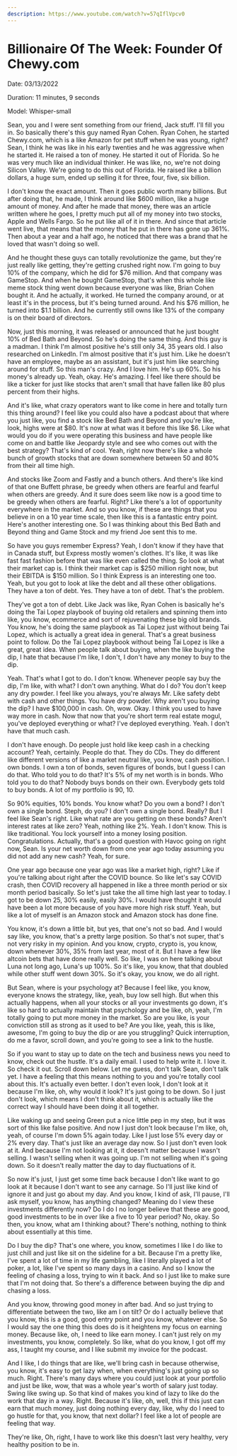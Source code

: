 ```yaml
---
description: https://www.youtube.com/watch?v=57qIflVpcv0
---
```


# Billionaire Of The Week: Founder Of Chewy.com

Date: 03/13/2022

Duration: 11 minutes, 9 seconds

Model: Whisper-small

Sean, you and I were sent something from our friend, Jack stuff. I'll fill you in. So basically there's this guy named Ryan Cohen. Ryan Cohen, he started Chewy.com, which is a like Amazon for pet stuff when he was young, right? Sean, I think he was like in his early twenties and he was aggressive when he started it. He raised a ton of money. He started it out of Florida. So he was very much like an individual thinker. He was like, no, we're not doing Silicon Valley. We're going to do this out of Florida. He raised like a billion dollars, a huge sum, ended up selling it for three, four, five, six billion.

I don't know the exact amount. Then it goes public worth many billions. But after doing that, he made, I think around like $600 million, like a huge amount of money. And after he made that money, there was an article written where he goes, I pretty much put all of my money into two stocks, Apple and Wells Fargo. So he put like all of it in there. And since that article went live, that means that the money that he put in there has gone up 361%. Then about a year and a half ago, he noticed that there was a brand that he loved that wasn't doing so well.

And he thought these guys can totally revolutionize the game, but they're just really like getting, they're getting crushed right now. I'm going to buy 10% of the company, which he did for $76 million. And that company was GameStop. And when he bought GameStop, that's when this whole like meme stock thing went down because everyone was like, Brian Cohen bought it. And he actually, it worked. He turned the company around, or at least it's in the process, but it's being turned around. And his $76 million, he turned into $1.1 billion. And he currently still owns like 13% of the company is on their board of directors.

Now, just this morning, it was released or announced that he just bought 10% of Bed Bath and Beyond. So he's doing the same thing. And this guy is a madman. I think I'm almost positive he's still only 34, 35 years old. I also researched on LinkedIn. I'm almost positive that it's just him. Like he doesn't have an employee, maybe as an assistant, but it's just him like searching around for stuff. So this man's crazy. And I love him. He's up 60%. So his money's already up. Yeah, okay. He's amazing. I feel like there should be like a ticker for just like stocks that aren't small that have fallen like 80 plus percent from their highs.

And it's like, what crazy operators want to like come in here and totally turn this thing around? I feel like you could also have a podcast about that where you just like, you find a stock like Bed Bath and Beyond and you're like, look, highs were at $80. It's now at what was it before this like $6. Like what would you do if you were operating this business and have people like come on and battle like Jeopardy style and see who comes out with the best strategy? That's kind of cool. Yeah, right now there's like a whole bunch of growth stocks that are down somewhere between 50 and 80% from their all time high.

And stocks like Zoom and Fastly and a bunch others. And there's like kind of that one Buffett phrase, be greedy when others are fearful and fearful when others are greedy. And it sure does seem like now is a good time to be greedy when others are fearful. Right? Like there's a lot of opportunity everywhere in the market. And so you know, if these are things that you believe in on a 10 year time scale, then like this is a fantastic entry point. Here's another interesting one. So I was thinking about this Bed Bath and Beyond thing and Game Stock and my friend Joe sent this to me.

So have you guys remember Express? Yeah, I don't know if they have that in Canada stuff, but Express mostly women's clothes. It's like, it was like fast fast fashion before that was like even called the thing. So look at what their market cap is. I think their market cap is $250 million right now, but their EBITDA is $150 million. So I think Express is an interesting one too. Yeah, but you got to look at like the debt and all these other obligations. They have a ton of debt. Yes. They have a ton of debt. That's the problem.

They've got a ton of debt. Like Jack was like, Ryan Cohen is basically he's doing the Tai Lopez playbook of buying old retailers and spinning them into like, you know, ecommerce and sort of rejuvenating these big old brands. You know, he's doing the same playbook as Tai Lopez just without being Tai Lopez, which is actually a great idea in general. That's a great business point to follow. Do the Tai Lopez playbook without being Tai Lopez is like a great, great idea. When people talk about buying, when the like buying the dip, I hate that because I'm like, I don't, I don't have any money to buy to the dip.

Yeah. That's what I got to do. I don't know. Whenever people say buy the dip, I'm like, with what? I don't own anything. What do I do? You don't keep any dry powder. I feel like you always, you're always Mr. Like safety debt with cash and other things. You have dry powder. Why aren't you buying the dip? I have $100,000 in cash. Oh, wow. Okay. I think you used to have way more in cash. Now that now that you're short term real estate mogul, you've deployed everything or what? I've deployed everything. Yeah. I don't have that much cash.

I don't have enough. Do people just hold like keep cash in a checking account? Yeah, certainly. People do that. They do CDs. They do different like different versions of like a market neutral like, you know, cash position. I own bonds. I own a ton of bonds, seven figures of bonds, but I guess I can do that. Who told you to do that? It's 5% of my net worth is in bonds. Who told you to do that? Nobody buys bonds on their own. Everybody gets told to buy bonds. A lot of my portfolio is 90, 10.

So 90% equities, 10% bonds. You know what? Do you own a bond? I don't own a single bond. Steph, do you? I don't own a single bond. Really? But I feel like Sean's right. Like what rate are you getting on these bonds? Aren't interest rates at like zero? Yeah, nothing like 2%. Yeah. I don't know. This is like traditional. You lock yourself into a money losing position. Congratulations. Actually, that's a good question with Havoc going on right now, Sean. Is your net worth down from one year ago today assuming you did not add any new cash? Yeah, for sure.

One year ago because one year ago was like a market high, right? Like if you're talking about right after the COVID bounce. So like let's say COVID crash, then COVID recovery all happened in like a three month period or six month period basically. So let's just take the all time high last year to today. I got to be down 25, 30% easily, easily 30%. I would have thought it would have been a lot more because of you have more high risk stuff. Yeah, but like a lot of myself is an Amazon stock and Amazon stock has done fine.

You know, it's down a little bit, but yes, that one's not so bad. And I would say like, you know, that's a pretty large position. So that's not super, that's not very risky in my opinion. And you know, crypto, crypto is, you know, down whenever 30%, 35% from last year, most of it. But I have a few like altcoin bets that have done really well. So like, I was on here talking about Luna not long ago, Luna's up 100%. So it's like, you know, that that doubled while other stuff went down 30%. So it's okay, you know, we do all right.

But Sean, where is your psychology at? Because I feel like, you know, everyone knows the strategy, like, yeah, buy low sell high. But when this actually happens, when all your stocks or all your investments go down, it's like so hard to actually maintain that psychology and be like, oh, yeah, I'm totally going to put more money in the market. So are you like, is your conviction still as strong as it used to be? Are you like, yeah, this is like, awesome, I'm going to buy the dip or are you struggling? Quick interruption, do me a favor, scroll down, and you're going to see a link to the hustle.

So if you want to stay up to date on the tech and business news you need to know, check out the hustle. It's a daily email. I used to help write it. I love it. So check it out. Scroll down below. Let me guess, don't talk Sean, don't talk yet. I have a feeling that this means nothing to you and you're totally cool about this. It's actually even better. I don't even look, I don't look at it because I'm like, oh, why would it look? It's just going to be down. So I just don't look, which means I don't think about it, which is actually like the correct way I should have been doing it all together.

Like waking up and seeing Green put a nice little pep in my step, but it was sort of this like false positive. And now I just don't look because I'm like, oh, yeah, of course I'm down 5% again today. Like I just lose 5% every day or 2% every day. That's just like an average day now. So I just don't even look at it. And because I'm not looking at it, it doesn't matter because I wasn't selling. I wasn't selling when it was going up. I'm not selling when it's going down. So it doesn't really matter the day to day fluctuations of it.

So now it's just, I just get some time back because I don't like want to go look at it because I don't want to see any carnage. So I'll just like kind of ignore it and just go about my day. And you know, I kind of ask, I'll pause, I'll ask myself, you know, has anything changed? Meaning do I view these investments differently now? Do I do I no longer believe that these are good, good investments to be in over like a five to 10 year period? No, okay. So then, you know, what am I thinking about? There's nothing, nothing to think about essentially at this time.

Do I buy the dip? That's one where, you know, sometimes I like I do like to just chill and just like sit on the sideline for a bit. Because I'm a pretty like, I've spent a lot of time in my life gambling, like I literally played a lot of poker, a lot, like I've spent so many days in a casino. And so I know the feeling of chasing a loss, trying to win it back. And so I just like to make sure that I'm not doing that. So there's a difference between buying the dip and chasing a loss.

And you know, throwing good money in after bad. And so just trying to differentiate between the two, like am I on tilt? Or do I actually believe that you know, this is a good, good entry point and you know, whatever else. So I would say the one thing this does do is it heightens my focus on earning money. Because like, oh, I need to like earn money. I can't just rely on my investments, you know, completely. So like, what do you know, I got off my ass, I taught my course, and I like submit my invoice for the podcast.

And I like, I do things that are like, we'll bring cash in because otherwise, you know, it's easy to get lazy when, when everything's just going up so much. Right. There's many days where you could just look at your portfolio and just be like, wow, that was a whole year's worth of salary just today. Swing like swing up. So that kind of makes you kind of lazy to like do the work that day in a way. Right. Because it's like, oh, well, this if this just can earn that much money, just doing nothing every day, like, why do I need to go hustle for that, you know, that next dollar? I feel like a lot of people are feeling that way.

They're like, Oh, right, I have to work like this doesn't last very healthy, very healthy position to be in.


